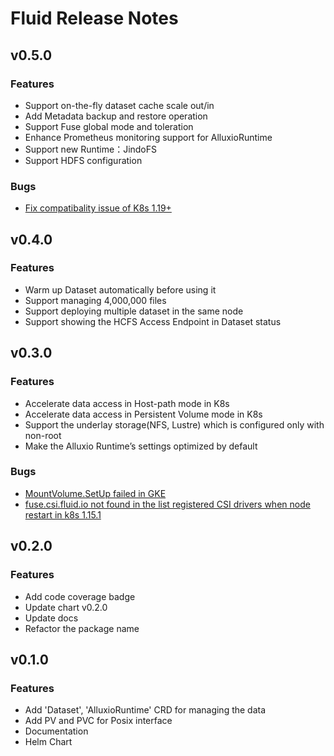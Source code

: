 # Fluid Release Notes

## v0.5.0

### Features

- Support on-the-fly dataset cache scale out/in
- Add Metadata backup and restore operation
- Support Fuse global mode and toleration
- Enhance Prometheus monitoring support for AlluxioRuntime
- Support new Runtime：JindoFS
- Support HDFS configuration

### Bugs

- [Fix compatibality issue of K8s 1.19+](https://github.com/fluid-cloudnative/fluid/issues/603)

## v0.4.0

### Features

- Warm up Dataset automatically before using it
- Support managing 4,000,000 files
- Support deploying multiple dataset in the same node
- Support showing the HCFS Access Endpoint in Dataset status

## v0.3.0

### Features

- Accelerate data access in Host-path mode in K8s
- Accelerate data access in Persistent Volume mode in K8s
- Support the underlay storage(NFS, Lustre) which is configured only with non-root
- Make the Alluxio Runtime’s settings optimized by default


### Bugs

- [MountVolume.SetUp failed in GKE](https://github.com/fluid-cloudnative/fluid/issues/222)
- [fuse.csi.fluid.io not found in the list registered CSI drivers when node restart in k8s 1.15.1](https://github.com/fluid-cloudnative/fluid/issues/220)

## v0.2.0

### Features

- Add code coverage badge  
- Update chart v0.2.0  
- Update docs  
- Refactor the package name  

## v0.1.0

### Features

- Add 'Dataset', 'AlluxioRuntime' CRD for managing the data
- Add PV and PVC for Posix interface
- Documentation
- Helm Chart
